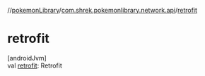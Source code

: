 //[pokemonLibrary](../../index.md)/[com.shrek.pokemonlibrary.network.api](index.md)/[retrofit](retrofit.md)

# retrofit

[androidJvm]\
val [retrofit](retrofit.md): <!---  GfmCommand {"@class":"org.jetbrains.dokka.gfm.ResolveLinkGfmCommand","dri":{"packageName":"retrofit2","classNames":"Retrofit","callable":null,"target":{"@class":"org.jetbrains.dokka.links.PointingToDeclaration"},"extra":null}} --->Retrofit<!--- --->
